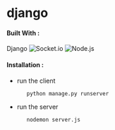 # django

#### Built With :

Django
![Socket.io](https://img.shields.io/badge/Socket.io-010101?&style=for-the-badge&logo=Socket.io&logoColor=white)
![Node.js](https://img.shields.io/badge/Node.js-339933?style=for-the-badge&logo=nodedotjs&logoColor=white)

#### Installation :

- run the client

  ```sh
     python manage.py runserver
     ```
- run the server
  ```sh
     nodemon server.js
     ```

